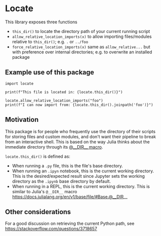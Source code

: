 # Locate

This library exposes three functions
 - `this_dir()` to locate the directory path of your current running script
 - `allow_relative_location_imports(x)` to allow importing files/modules relative to `this_dir()`; e.g. `.` or `../foo`
 - `force_relative_location_imports(x)` same as `allow_relative...` but with preference over internal directories; e.g. to overwrite an installed package

## Example use of this package
```
import locate

print(f"This file is located in: {locate.this_dir()}")

locate.allow_relative_location_imports("foo")
print(f"I can now import from: {locate.this_dir().joinpath('foo')}")
```

## Motivation
This package is for people who frequently use the directory of their scripts for storing files and custom modules, and don't want their pipeline to break from an interactive shell. This is based on the way Julia thinks about the immediate directory through its [@\_\_DIR\_\_ macro](https://docs.julialang.org/en/v1/base/file/#Base.@__DIR__).

`locate.this_dir()` is defined as:

 - When running a `.py` file, this is the file's base directory. 
 - When running an `.ipyn` notebook, this is the current working directory. This is the desired/expected result since Jupyter sets the working directory as the `.ipynb` base directory by default.
 - When running in a REPL, this is the current working directory. This is similar to Julia's `@__DIR__` macro https://docs.julialang.org/en/v1/base/file/#Base.@__DIR__

## Other considerations
For a good discussion on retrieving the current Python path, see https://stackoverflow.com/questions/3718657
